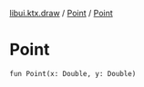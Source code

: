 [libui.ktx.draw](../README.md) / [Point](README.md) / [Point](-point.md)

# Point

`fun Point(x: Double, y: Double)`

